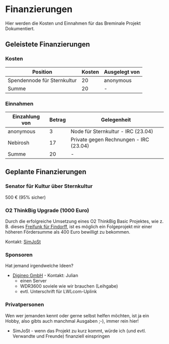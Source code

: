 # Finanzierungen
Hier werden die Kosten und Einnahmen für das Breminale Projekt Dokumentiert.

## Geleistete Finanzierungen

### Kosten

|   Position                 | Kosten | Ausgelegt von |
|----------------------------|--------|---------------|
|Spendennode für Sternkultur | 20     | anonymous     |
|Summe                       | 20     | -             |


### Einnahmen

|   Einzahlung von | Betrag | Gelegenheit                            |
|------------------|--------|----------------------------------------|
| anonymous        | 3      | Node für Sternkultur - IRC (23.04)     |
| Nebirosh         | 17     | Private gegen Rechnungen - IRC (23.04) |
| Summe            | 20     | -                                      |


## Geplante Finanzierungen
### Senator für Kultur über Sternkultur
500 € (95% sicher)

### O2 ThinkBig Upgrade (1000 Euro)
Durch die erfolgreiche Umsetzung eines O2 ThinkBig Basic Projektes, wie z. B. dieses [Freifunk für Findorff](http://www.think-big.org/projekt/freifunk-fuer-findorff), ist es möglich ein Folgeprojekt mir einer höheren Fördersumme als 400 Euro bewilligt zu bekommen.

Kontakt: [SimJoSt](http://www.about.me/SimJoSt)

### Sponsoren
Hat jemand irgendwelche Ideen?

* [Digineo GmbH](http://www.digineo.de) - Kontakt: Julian
  * einen Server
  * WDR3600 soviele wie wir brauchen (Leihgabe)
  * evtl. Unterschrift für LWLcom-Uplink

### Privatpersonen

Wen wer jemanden kennt oder gerne selbst helfen möchten, ist ja ein Hobby, also gibts auch manchmal Ausgaben ;-), immer rein hier!

* SimJoSt - wenn das Projekt zu kurz kommt, würde ich (und evtl. Verwandte und Freunde) finanziell einspringen